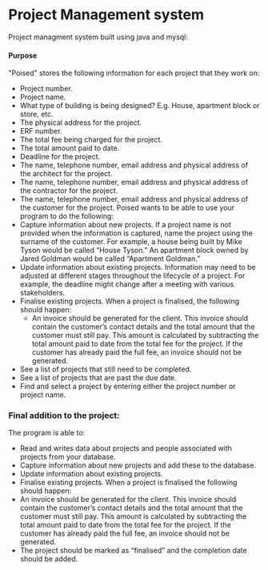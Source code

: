 # Project Management system

Project managment system built using java and mysql:

#### Purpose
"Poised" stores the following information for each project that they work on:
* Project number.
* Project name.
* What type of building is being designed? E.g. House, apartment block or
store, etc.
* The physical address for the project.
* ERF number.
* The total fee being charged for the project.
* The total amount paid to date.
* Deadline for the project.
* The name, telephone number, email address and physical address of the
architect for the project.
* The name, telephone number, email address and physical address of the
contractor for the project.
* The name, telephone number, email address and physical address of the
customer for the project.
Poised wants to be able to use your program to do the following:
* Capture information about new projects. If a project name is not provided
when the information is captured, name the project using the surname of
the customer. For example, a house being built by Mike Tyson would be
called “House Tyson.” An apartment block owned by Jared Goldman would
be called “Apartment Goldman.”
* Update information about existing projects. Information may need to be
adjusted at different stages throughout the lifecycle of a project. For
example, the deadline might change after a meeting with various
stakeholders.
* Finalise existing projects. When a project is finalised, the following should
happen:
  * An invoice should be generated for the client. This invoice should
contain the customer’s contact details and the total amount that the
customer must still pay. This amount is calculated by subtracting the
total amount paid to date from the total fee for the project. If the
customer has already paid the full fee, an invoice should not be
generated.
* See a list of projects that still need to be completed.
* See a list of projects that are past the due date.
* Find and select a project by entering either the project number or project
name.

### Final addition to the project:

The program is able to:
* Read and writes data about projects and people associated with
projects from your database. 
* Capture information about new projects and add these to the
database.
* Update information about existing projects.
* Finalise existing projects. When a project is finalised the following
should happen:
* An invoice should be generated for the client. This invoice
should contain the customer’s contact details and the total
amount that the customer must still pay. This amount is
calculated by subtracting the total amount paid to date from
the total fee for the project. If the customer has already paid
the full fee, an invoice should not be generated.
* The project should be marked as “finalised” and the
completion date should be added.






